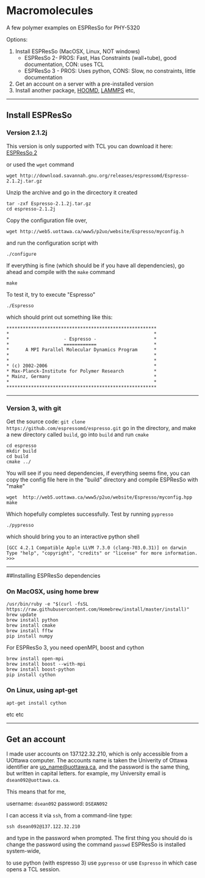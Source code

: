 # Macromolecules

A few polymer examples on ESPResSo for PHY-5320

Options: 

1. Install ESPResSo (MacOSX, Linux, NOT windows)
   * ESPResSo 2- PROS: Fast, Has Constraints (wall+tube), good documentation, CON: uses TCL
   * ESPResSo 3 - PROS: Uses python, CONS: Slow, no constraints, little documentation
2. Get an account on a server with a pre-installed version
3. Install another package, [HOOMD,](http://glotzerlab.engin.umich.edu/hoomd-blue/) [LAMMPS](http://lammps.sandia.gov/) etc,
 
----------
## Install ESPResSo
### Version 2.1.2j

This version is only supported with TCL
you can download it here: [ESPResSo 2](http://download.savannah.gnu.org/releases/espressomd/Espresso-2.1.2j.tar.gz)

or used the ``wget`` command
```
wget http://download.savannah.gnu.org/releases/espressomd/Espresso-2.1.2j.tar.gz
```

Unzip the archive and go in the dircectory it created

```
tar -zxf Espresso-2.1.2j.tar.gz 
cd espresso-2.1.2j
```

Copy the configuration file over, 

```
wget http://web5.uottawa.ca/www5/p2uo/website/Espresso/myconfig.h
```

and run the configuration script with
```
./configure
```
If everything is fine (which should be if you have all dependencies), go ahead and compile with the ``make`` command
```
make
```

To test it, try to execute "Espresso"

```
./Espresso
```
which should print out something like this:

```
*******************************************************
*                                                     *
*                    - Espresso -                     *
*                    ============                     *
*      A MPI Parallel Molecular Dynamics Program      *
*                                                     *
*                                                     *
* (c) 2002-2006                                       *
* Max-Planck-Institute for Polymer Research           *
* Mainz, Germany                                      *
*                                                     *
*******************************************************
```


----------


### Version 3, with git
Get the source code:
``
git clone https://github.com/espressomd/espresso.git
``
go in the directory, and make a new directory called ``build``, go into ``build`` and run ``cmake``
```
cd espresso
mkdir build
cd build
cmake ../
```

You will see if you need dependencies, if everything seems fine, you can copy the config file here in the "build" directory and compile ESPResSo with "make"

```
wget  http://web5.uottawa.ca/www5/p2uo/website/Espresso/myconfig.hpp
make
```
Which hopefully completes successfully.
Test by running ``pypresso``

```
./pypresso
```

which should bring you to an interactive python shell

```
[GCC 4.2.1 Compatible Apple LLVM 7.3.0 (clang-703.0.31)] on darwin
Type "help", "copyright", "credits" or "license" for more information.
>>>
```


----------


##Installing ESPResSo dependencies

### On MacOSX, using home brew
```
/usr/bin/ruby -e "$(curl -fsSL https://raw.githubusercontent.com/Homebrew/install/master/install)"
brew update
brew install python
brew install cmake
brew install fftw
pip install numpy
```

For ESPResSo 3, you need openMPI, boost and cython
```
brew install open-mpi
brew install boost --with-mpi
brew install boost-python
pip install cython
```

### On Linux, using apt-get
```
apt-get install cython
```
etc etc

----------


## Get an account

I made user accounts on 137.122.32.210, which is only accessible from a UOttawa computer.
The accounts name is taken the Univerity of Ottawa identifier are uo_name@uottawa.ca,
and the password is the same thing, but written in capital letters.
for example, my University email is ``dsean092@uottawa.ca``.

This means that for me,

username: ``dsean092``
password: ``DSEAN092``

I can access it via ``ssh``, from a command-line type:

```
ssh dsean092@137.122.32.210
```
and type in the password when prompted.
The first thing you should do is change the password using the command ``passwd``
ESPResSo is installed system-wide,

to use python (with espresso 3)  use ``pypresso`` or use ``Espresso`` in which case opens a TCL session.

